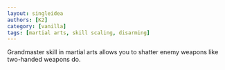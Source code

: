 ```yaml
---
layout: singleidea
authors: [K2]
category: [vanilla]
tags: [martial arts, skill scaling, disarming]
---
```

Grandmaster skill in martial arts allows you to shatter enemy weapons like two-handed weapons do.

